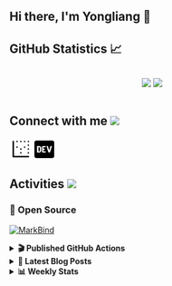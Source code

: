 ## Hi there, I'm Yongliang 👋 

## GitHub Statistics :chart_with_upwards_trend:
<div align="center">
<div style="display: flex; align-items: center; justify-content: center;">

[![](https://github-readme-stats.vercel.app/api?username=tlylt&show_icons=true&theme=tokyonight&hide_border=true&locale=en)](https://github.com/tlylt)
[![](https://github-readme-streak-stats.herokuapp.com/?user=tlylt&theme=tokyonight&hide_border=true)](https://github.com/tlylt)
</div>
</div>

## Connect with me <img src="https://media.giphy.com/media/2wh5K5yE3ulp3xgYcG/giphy-downsized.gif" width="30">

<a href="https://www.yongliangliu.com/" target="_blank"><img align="center" src="static/site-icon.png" alt="yongliangliu.com" height="40" width="40" /></a>
<a href="https://dev.to/tlylt" target="_blank"><img align="center" src="static/dev-badge.svg" alt="dev.to/tlylt" height="35" width="35" /></a>

## Activities <img src="https://media.giphy.com/media/WUlplcMpOCEmTGBtBW/giphy.gif" width="30">

### 🔭 Open Source

[![MarkBind](https://github-readme-stats.vercel.app/api/pin/?username=markbind&repo=markbind)](https://github.com/MarkBind/markbind)

<details>
<summary> <b>🎬 Published GitHub Actions </b> </summary>

[![install-graphviz](https://github-readme-stats.vercel.app/api/pin/?username=tlylt&repo=install-graphviz)](https://github.com/tlylt/install-graphviz)

[![reposense-action](https://github-readme-stats.vercel.app/api/pin/?username=tlylt&repo=reposense-action)](https://github.com/tlylt/reposense-action)

[![markbin-action](https://github-readme-stats.vercel.app/api/pin/?username=markbind&repo=markbind-action)](https://github.com/MarkBind/markbind-action)

</details>

<details>
<summary> <b>📕 Latest Blog Posts</b> </summary>

<!-- BLOG-POST-LIST:START -->
- [Repository Pattern, Revisited](https://www.yongliangliu.com/blog/repository-pattern-revisited/)
- [Open Source Software &lpar;OSS&rpar; Developer Journey](https://www.yongliangliu.com/blog/oss-dev-logs/)
- [Crossing abstraction barrier between parent and child class](https://www.yongliangliu.com/blog/cross-abstraction-barrier-between-parent-child/)
- [Intermediate GitHub CI Workflow Walk Through](https://www.yongliangliu.com/blog/intermediate-github-ci-workflow-walk-through/)
- [RooFind](https://www.yongliangliu.com/blog/roofind/)
<!-- BLOG-POST-LIST:END -->

</details>

<details>
<summary> <b>📊 Weekly Stats</b> </summary>

<!--START_SECTION:waka-->
![Code Time](http://img.shields.io/badge/Code%20Time-552%20hrs%2051%20mins-blue)

**🐱 My GitHub Data** 

> 🏆 4,288 Contributions in the Year 2022
 > 
> 📦 321.4 kB Used in GitHub's Storage 
 > 
> 🚫 Not Opted to Hire
 > 
> 📜 125 Public Repositories 
 > 
> 🔑 26 Private Repositories  
 > 
**I'm an Early 🐤** 

```text
🌞 Morning    379 commits    ███████░░░░░░░░░░░░░░░░░░   28.89% 
🌆 Daytime    321 commits    ██████░░░░░░░░░░░░░░░░░░░   24.47% 
🌃 Evening    507 commits    █████████░░░░░░░░░░░░░░░░   38.64% 
🌙 Night      105 commits    ██░░░░░░░░░░░░░░░░░░░░░░░   8.0%

```
📅 **I'm Most Productive on Friday** 

```text
Monday       168 commits    ███░░░░░░░░░░░░░░░░░░░░░░   12.8% 
Tuesday      125 commits    ██░░░░░░░░░░░░░░░░░░░░░░░   9.53% 
Wednesday    202 commits    ███░░░░░░░░░░░░░░░░░░░░░░   15.4% 
Thursday     202 commits    ███░░░░░░░░░░░░░░░░░░░░░░   15.4% 
Friday       244 commits    ████░░░░░░░░░░░░░░░░░░░░░   18.6% 
Saturday     194 commits    ███░░░░░░░░░░░░░░░░░░░░░░   14.79% 
Sunday       177 commits    ███░░░░░░░░░░░░░░░░░░░░░░   13.49%

```


📊 **This Week I Spent My Time On** 

```text
⌚︎ Time Zone: Asia/Singapore

💬 Programming Languages: 
JavaScript               11 hrs 44 mins      ████████████████░░░░░░░░░   64.69% 
Markdown                 2 hrs 10 mins       ███░░░░░░░░░░░░░░░░░░░░░░   11.99% 
YAML                     1 hr 28 mins        ██░░░░░░░░░░░░░░░░░░░░░░░   8.13% 
JSON                     1 hr 6 mins         █░░░░░░░░░░░░░░░░░░░░░░░░   6.14% 
Solidity                 33 mins             ░░░░░░░░░░░░░░░░░░░░░░░░░   3.08%

```


 Last Updated on 02/11/2022 00:51:46 UTC
<!--END_SECTION:waka-->

</details>
